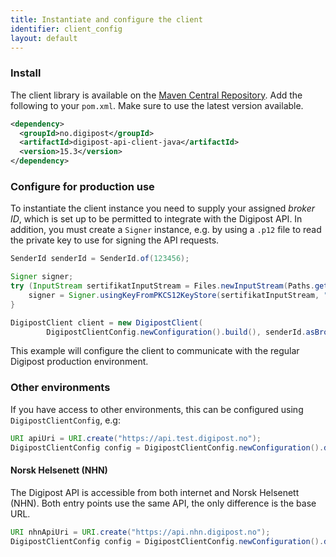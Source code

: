 ```yaml
---
title: Instantiate and configure the client
identifier: client_config
layout: default
---
```


### Install

The client library is available on the [Maven Central Repository](https://search.maven.org/artifact/no.digipost/digipost-api-client-java).
Add the following to your `pom.xml`. Make sure to use the latest version available.

```xml
<dependency>
  <groupId>no.digipost</groupId>
  <artifactId>digipost-api-client-java</artifactId>
  <version>15.3</version>
</dependency>
```

### Configure for production use

To instantiate the client instance you need to supply your assigned _broker ID_, which
is set up to be permitted to integrate with the Digipost API. In addition, you must create
a `Signer` instance, e.g. by using a `.p12` file to read the private key to use for signing
the API requests.

```java
SenderId senderId = SenderId.of(123456);

Signer signer;
try (InputStream sertifikatInputStream = Files.newInputStream(Paths.get("certificate.p12"))) {
    signer = Signer.usingKeyFromPKCS12KeyStore(sertifikatInputStream, "TheSecretPassword");
}

DigipostClient client = new DigipostClient(
        DigipostClientConfig.newConfiguration().build(), senderId.asBrokerId(), signer);
```

This example will configure the client to communicate with the regular Digipost production
environment.


### Other environments

If you have access to other environments, this can be configured using
`DigipostClientConfig`, e.g:

```java
URI apiUri = URI.create("https://api.test.digipost.no");
DigipostClientConfig config = DigipostClientConfig.newConfiguration().digipostApiUri(apiUri).build();
```

#### Norsk Helsenett (NHN)

The Digipost API is accessible from both internet and Norsk Helsenett (NHN). Both entry points use
the same API, the only difference is the base URL.

```java
URI nhnApiUri = URI.create("https://api.nhn.digipost.no");
DigipostClientConfig config = DigipostClientConfig.newConfiguration().digipostApiUri(nhnApiUri).build();
```


